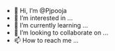 - 👋 Hi, I’m @Pjpooja
- 👀 I’m interested in ...
- 🌱 I’m currently learning ...
- 💞️ I’m looking to collaborate on ...
- 📫 How to reach me ...

<!---
Pjpooja/Pjpooja is a ✨ special ✨ repository because its `README.md` (this file) appears on your GitHub profile.
You can click the Preview link to take a look at your changes.
--->
